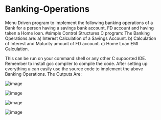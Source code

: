 # Banking-Operations
Menu Driven program to implement the following banking operations of a  Bank for a person having a savings bank account, FD account and having taken a Home loan.
#simple Control Structures C program:
The Banking Operations are:
  a) Interest Calculation of a Savings Account.
  b) Calculation of Interest and Maturity amount of FD account.
  c) Home Loan EMI Calculation.

This can be run on your command shell or any other C supoorted IDE.
Remember to install gcc compiler to compile the code.
After setting up everything u can easily use the source code to implement the above Banking Operations.
The Outputs Are:


![image](https://github.com/Gagan66-web/Banking-Operations/assets/85872916/38fe1397-d467-4899-8a13-d9969a46d6d3)


![image](https://github.com/Gagan66-web/Banking-Operations/assets/85872916/3df97891-32e8-420b-be7e-5dd3a1c47afc)


![image](https://github.com/Gagan66-web/Banking-Operations/assets/85872916/65106c01-905f-4722-ab58-d5121b6f7244)


![image](https://github.com/Gagan66-web/Banking-Operations/assets/85872916/6cad639a-b1ac-4937-bf79-7601e56198aa)

